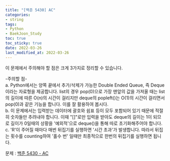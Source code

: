 ```yaml
---
title: "[백준 5430] AC"
categories: 
- string
tags:
- Python
- BaekJoon_Study
toc: true
toc_sticky: true
date: 2022-03-26
last_modified_at: 2022-03-26
---
```


이 문제에서 주의해야 할 점은 크게 3가지로 정리할 수 있습니다.

-주의할 점-  
a. Python에서는 양쪽 끝에서 추가/삭제가 가능한 Double Ended Queue, 즉 Deque이라는 자료형을 제공합니다. list의 경우 pop(0)으로 가장 맨앞의 값을 가져올 때는 list의 길이에 따른 O(n)의 시간이 걸리지만 deque의 popleft()는 O(1)의 시간이 걸리면서 pop(0)과 같은 기능을 합니다. 이를 잘 활용하여 봅시다.  
b. 이 문제에서는 입력받는 데이터에 괄호와 쉼표 등이 모두 포함되어 있기 때문에 적절히 숫자들만 추려내야 합니다. 이때 "[]"로만 입력을 받아도 deque의 길이는 1이 되므로 길이가 0일때의 상황을 '예외적'으로 deque()을 통해 따로 초기화해주어야 합니다.   
c. 'R'이 주어질 때마다 매번 뒤집기를 실행하면 '시간 초과'가 발생합니다. 따라서 뒤집는 횟수를 counting하여 '홀수 번' 일때만 최종적으로 한번의 뒤집기를 실행하면 됩니다.

문제 : [백준 5430 - AC](https://www.acmicpc.net/problem/5430)

<script src="https://gist.github.com/Ryumaker/c04c49273dad9bdae826b3cca8530802.js"></script>



